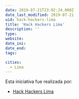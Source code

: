 ```yaml
---
date: 2019-07-21T23:02:24.000Z
date_last_modified: 2019-07-21
uid: hack-hackers-lima
title: 'Hack Hackers Lima'
description: ''
type: 
website: 
date_ini: 
date_end: 
tags:

cities: 
  - Lima
---
```


Esta iniciativa fue realizada por:

- [Hack Hackers Lima](/organizaciones/hack-hackers-lima)
